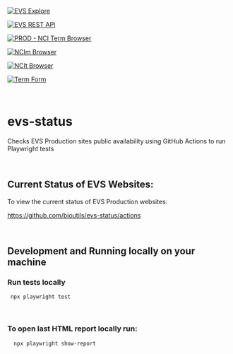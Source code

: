 [![EVS Explore](https://github.com/bioutils/evs-status/actions/workflows/EVS-Explore.yml/badge.svg)](https://github.com/bioutils/evs-status/actions/workflows/EVS-Explore.yml)

[![EVS REST API](https://github.com/bioutils/evs-status/actions/workflows/EVS-REST-API.yml/badge.svg)](https://github.com/bioutils/evs-status/actions/workflows/EVS-REST-API.yml)

[![PROD - NCI Term Browser](https://github.com/bioutils/evs-status/actions/workflows/NCI-Term-Browser.yml/badge.svg?branch=master)](https://github.com/bioutils/evs-status/actions/workflows/NCI-Term-Browser.yml)

[![NCIm Browser](https://github.com/bioutils/evs-status/actions/workflows/NCIm-Browser.yml/badge.svg)](https://github.com/bioutils/evs-status/actions/workflows/NCIm-Browser.yml)

[![NCIt Browser](https://github.com/bioutils/evs-status/actions/workflows/NCIt-Browser.yml/badge.svg)](https://github.com/bioutils/evs-status/actions/workflows/NCIt-Browser.yml)

[![Term Form](https://github.com/bioutils/evs-status/actions/workflows/Term-Form.yml/badge.svg)](https://github.com/bioutils/evs-status/actions/workflows/Term-Form.yml)

<br />

# evs-status

Checks EVS Production sites public availability using GitHub Actions to run Playwright tests

<br />

## Current Status of EVS Websites:
To view the current status of EVS Production websites: 

https://github.com/bioutils/evs-status/actions

<br />

## Development and Running locally on your machine

### Run tests locally

```bash
 npx playwright test
 ```
<br />

### To open last HTML report locally run:

```bash
  npx playwright show-report
  ```
